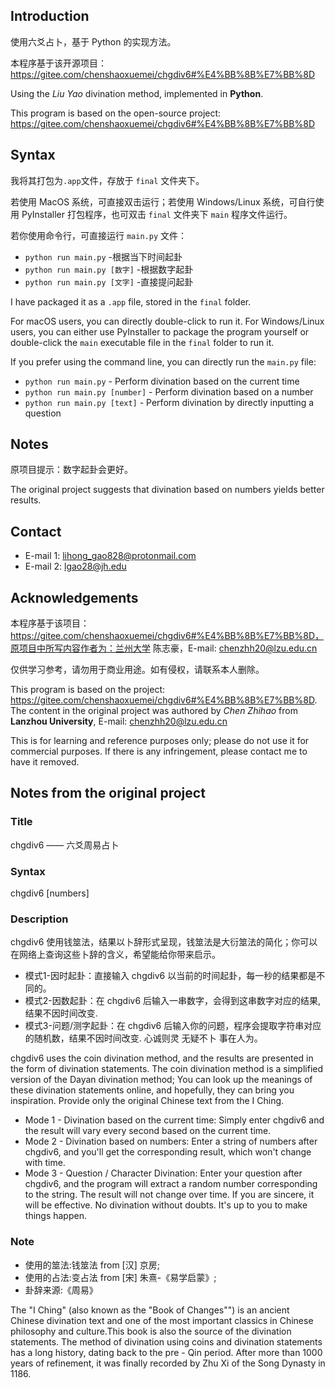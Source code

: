 ## Introduction
使用六爻占卜，基于 Python 的实现方法。

本程序基于该开源项目：https://gitee.com/chenshaoxuemei/chgdiv6#%E4%BB%8B%E7%BB%8D

Using the *Liu Yao* divination method, implemented in **Python**.

This program is based on the open-source project: https://gitee.com/chenshaoxuemei/chgdiv6#%E4%BB%8B%E7%BB%8D

## Syntax
我将其打包为`.app`文件，存放于 `final` 文件夹下。

若使用 MacOS 系统，可直接双击运行；若使用 Windows/Linux 系统，可自行使用 PyInstaller 打包程序，也可双击 `final` 文件夹下 `main` 程序文件运行。

若你使用命令行，可直接运行 `main.py` 文件：
- `python run main.py` -根据当下时间起卦
- `python run main.py [数字]` -根据数字起卦
- `python run main.py [文字]` -直接提问起卦

I have packaged it as a `.app` file, stored in the `final` folder.

For macOS users, you can directly double-click to run it. For Windows/Linux users, you can either use PyInstaller to package the program yourself or double-click the `main` executable file in the `final` folder to run it.

If you prefer using the command line, you can directly run the `main.py` file:
- `python run main.py` - Perform divination based on the current time
- `python run main.py [number]` - Perform divination based on a number
- `python run main.py [text]` - Perform divination by directly inputting a question

## Notes
原项目提示：数字起卦会更好。

The original project suggests that divination based on numbers yields better results.

## Contact
- E-mail 1: lihong_gao828@protonmail.com
- E-mail 2: lgao28@jh.edu

## Acknowledgements
本程序基于该项目：https://gitee.com/chenshaoxuemei/chgdiv6#%E4%BB%8B%E7%BB%8D，原项目中所写内容作者为：兰州大学 陈志豪，E-mail: chenzhh20@lzu.edu.cn

仅供学习参考，请勿用于商业用途。如有侵权，请联系本人删除。

This program is based on the project: https://gitee.com/chenshaoxuemei/chgdiv6#%E4%BB%8B%E7%BB%8D. The content in the original project was authored by *Chen Zhihao* from **Lanzhou University**, E-mail: chenzhh20@lzu.edu.cn

This is for learning and reference purposes only; please do not use it for commercial purposes. If there is any infringement, please contact me to have it removed.


## Notes from the original project
### Title
chgdiv6 —— 六爻周易占卜

### Syntax
chgdiv6 [numbers]

### Description
chgdiv6 使用钱筮法，结果以卜辞形式呈现，钱筮法是大衍筮法的简化；你可以在网络上查询这些卜辞的含义，希望能给你带来启示。
- 模式1-因时起卦：直接输入 chgdiv6 以当前的时间起卦，每一秒的结果都是不同的。
- 模式2-因数起卦：在 chgdiv6 后输入一串数字，会得到这串数字对应的结果,结果不因时间改变.
- 模式3-问题/测字起卦：在 chgdiv6 后输入你的问题，程序会提取字符串对应的随机数，结果不因时间改变.
心诚则灵 无疑不卜 事在人为。

chgdiv6 uses the coin divination method, and the results are presented in the form of divination statements. The coin divination method is a simplified version of the Dayan divination method;
You can look up the meanings of these divination statements online, and hopefully, they can bring you inspiration. Provide only the original Chinese text from the I Ching.
- Mode 1 - Divination based on the current time: Simply enter chgdiv6 and the result will vary every second based on the current time.
- Mode 2 - Divination based on numbers: Enter a string of numbers after chgdiv6, and you'll get the corresponding result, which won't change with time.
- Mode 3 - Question / Character Divination: Enter your question after chgdiv6, and the program will extract a random number corresponding to the string. The result will not change over time.
If you are sincere, it will be effective. No divination without doubts. It's up to you to make things happen.

### Note
- 使用的筮法:钱筮法 from [汉] 京房;
- 使用的占法:变占法 from [宋] 朱熹-《易学启蒙》;
- 卦辞来源:《周易》

The "I Ching" (also known as the "Book of Changes"") is an ancient Chinese divination text and one of the most important classics in Chinese philosophy and culture.This book is also the source of the divination statements.
The method of divination using coins and divination statements has a long history, dating back to the pre - Qin period. After more than 1000 years of refinement, it was finally recorded by Zhu Xi of the Song Dynasty in 1186.
